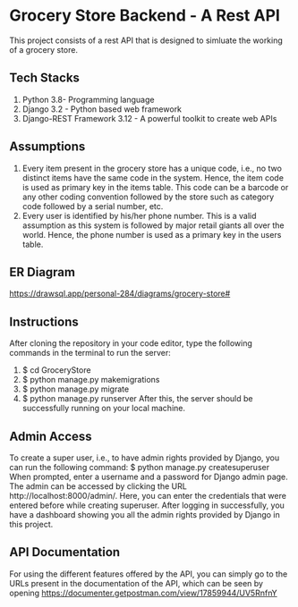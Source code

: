 # Grocery Store Backend - A Rest API
This project consists of a rest API that is designed to simluate the working of a grocery store. 
## Tech Stacks
1. Python 3.8- Programming language
2. Django 3.2 - Python based web framework
3. Django-REST Framework 3.12 - A powerful toolkit to create web APIs
## Assumptions
1. Every item present in the grocery store has a unique code, i.e., no two distinct items have the same code in the system. Hence, the item code is used as primary key in the items table. This code can be a barcode or any other coding convention followed by the store such as category code followed by a serial number, etc.
2. Every user is identified by his/her phone number. This is a valid assumption as this system is followed by major retail giants all over the world. Hence, the phone number is used as a primary key in the users table.
## ER Diagram
https://drawsql.app/personal-284/diagrams/grocery-store#
## Instructions
After cloning the repository in your code editor, type the following commands in the terminal to run the server:
1. $ cd GroceryStore
2. $ python manage.py makemigrations
3. $ python manage.py migrate
4. $ python manage.py runserver
After this, the server should be successfully running on your local machine.
## Admin Access
To create a super user, i.e., to have admin rights provided by Django, you can run the following command:
$ python manage.py createsuperuser
When prompted, enter a username and a password for Django admin page. The admin can be accessed by clicking the URL http://localhost:8000/admin/. Here, you can enter the credentials that were entered before while creating superuser. After logging in successfully, you have a dashboard showing you all the admin rights provided by Django in this project. 
## API Documentation
For using the different features offered by the API, you can simply go to the URLs present in the documentation of the API, which can be seen by opening https://documenter.getpostman.com/view/17859944/UV5RnfnY
